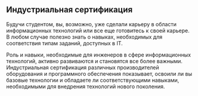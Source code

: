 <!-- verified: agorbachev 03.05.2022 -->

<!-- 1.9.1 -->
## Индустриальная сертификация

Будучи студентом, вы, возможно, уже сделали карьеру в области информационных технологий или все еще готовитесь к своей карьере. В любом случае полезно знать о навыках, необходимых для соответствия типам заданий, доступных в IT.

Роль и навыки, необходимые для инженеров в сфере информационных технологий, активно развиваются и становятся все более важными. Индустриальная сертификация различных производителей оборудования и программного обеспечения показывает, освоили ли вы базовые технологии и обладаете ли соответствующими навыками, необходимыми для внедрения технологий нового поколения.

<!-- 1.9.2 -->

<!-- 1.9.3 -->
<!--## Лабораторная работа: изучение вакансий в сфере информационных и сетевых технологий

В этой лабораторной работе вы выполните следующие задачи.

- Часть 1: Изучение вакансий
- Часть 2: Анализ результатов исследования

[Открыть описание в PDF](./assets/1.9.3-lab---research-it-and-networking-job-opportunities_ru-RU.pdf)
-->
